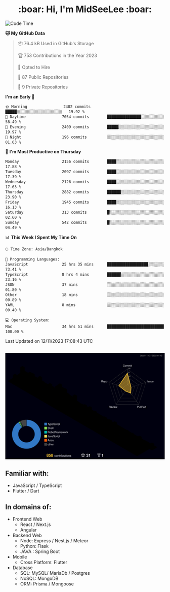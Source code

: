 <h1 align="center"> :boar: Hi, I'm MidSeeLee :boar:</h1>
 
<!--START_SECTION:waka-->
![Code Time](http://img.shields.io/badge/Code%20Time-1%2C124%20hrs%206%20mins-blue)

**🐱 My GitHub Data** 

> 📦 76.4 kB Used in GitHub's Storage 
 > 
> 🏆 753 Contributions in the Year 2023
 > 
> 💼 Opted to Hire
 > 
> 📜 87 Public Repositories 
 > 
> 🔑 9 Private Repositories 
 > 
**I'm an Early 🐤** 

```text
🌞 Morning                2402 commits        █████░░░░░░░░░░░░░░░░░░░░   19.92 % 
🌆 Daytime                7054 commits        ███████████████░░░░░░░░░░   58.49 % 
🌃 Evening                2409 commits        █████░░░░░░░░░░░░░░░░░░░░   19.97 % 
🌙 Night                  196 commits         ░░░░░░░░░░░░░░░░░░░░░░░░░   01.63 % 
```
📅 **I'm Most Productive on Thursday** 

```text
Monday                   2156 commits        ████░░░░░░░░░░░░░░░░░░░░░   17.88 % 
Tuesday                  2097 commits        ████░░░░░░░░░░░░░░░░░░░░░   17.39 % 
Wednesday                2126 commits        ████░░░░░░░░░░░░░░░░░░░░░   17.63 % 
Thursday                 2882 commits        ██████░░░░░░░░░░░░░░░░░░░   23.90 % 
Friday                   1945 commits        ████░░░░░░░░░░░░░░░░░░░░░   16.13 % 
Saturday                 313 commits         █░░░░░░░░░░░░░░░░░░░░░░░░   02.60 % 
Sunday                   542 commits         █░░░░░░░░░░░░░░░░░░░░░░░░   04.49 % 
```


📊 **This Week I Spent My Time On** 

```text
🕑︎ Time Zone: Asia/Bangkok

💬 Programming Languages: 
JavaScript               25 hrs 35 mins      ██████████████████░░░░░░░   73.41 % 
TypeScript               8 hrs 4 mins        ██████░░░░░░░░░░░░░░░░░░░   23.16 % 
JSON                     37 mins             ░░░░░░░░░░░░░░░░░░░░░░░░░   01.80 % 
Other                    18 mins             ░░░░░░░░░░░░░░░░░░░░░░░░░   00.89 % 
YAML                     8 mins              ░░░░░░░░░░░░░░░░░░░░░░░░░   00.40 % 

💻 Operating System: 
Mac                      34 hrs 51 mins      █████████████████████████   100.00 % 
```


 Last Updated on 12/11/2023 17:08:43 UTC
<!--END_SECTION:waka-->

##

![](./profile-3d-contrib/profile-night-rainbow.svg)

## Familiar with:
- JavaScript / TypeScript
- Flutter / Dart

## In domains of:
- Frontend Web
  - React / Next.js
  - Angular
- Backend Web
  - Node: Express / Nest.js / Meteor
  - Python: Flask
  - JAVA : Spring Boot
- Mobile
  - Cross Platform: Flutter
- Database
  - SQL: MySQL/ MariaDb / Postgres
  - NoSQL: MongoDB
  - ORM: Prisma / Mongoose
